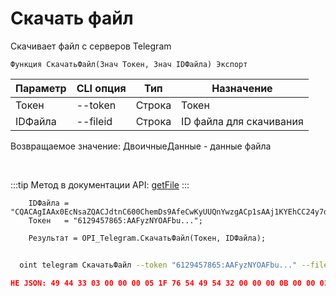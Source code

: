 ﻿---
sidebar_position: 5
---

# Скачать файл
 Скачивает файл с серверов Telegram



`Функция СкачатьФайл(Знач Токен, Знач IDФайла) Экспорт`

  | Параметр | CLI опция | Тип | Назначение |
  |-|-|-|-|
  | Токен | --token | Строка | Токен |
  | IDФайла | --fileid | Строка | ID файла для скачивания |

  
  Возвращаемое значение:   ДвоичныеДанные - данные файла

<br/>

:::tip
Метод в документации API: [getFile](https://core.telegram.org/bots/api#getfile)
:::
<br/>


```bsl title="Пример кода"
    IDФайла = "CQACAgIAAx0EcNsaZQACJdtnC600ChemDs9AfeCwKyUUQnYwzgACp1sAAj1KYEhCC24y7dGmOjYE";
    Токен   = "6129457865:AAFyzNYOAFbu...";

    Результат = OPI_Telegram.СкачатьФайл(Токен, IDФайла);
```



```sh title="Пример команды CLI"
    
  oint telegram СкачатьФайл --token "6129457865:AAFyzNYOAFbu..." --fileid "AgACAgIAAx0EcNsaZQACE1lmXraQ7CsFNZ2Jrqimp9A0ir3mQQACmtkxG77-sUoMcnd_RvALsgEAAwIAA3MAAzUE"

```

```json title="Результат"
НЕ JSON: 49 44 33 03 00 00 00 05 1F 76 54 49 54 32 00 00 00 0B 00 00 01 FF FE 44 00 6F 00 67 00 73 00 54 50 45 31 00 00 00 15 00 00 01 FF FE 4D 00 6F 00 74 00 6F 00 72 00 68 00 65 00 61 00 64 00 54 59…
```
